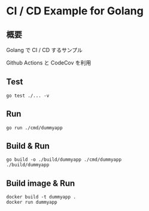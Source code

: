 # CI / CD Example for Golang

## 概要

Golang で CI / CD するサンプル

Github Actions と CodeCov を利用

## Test

```
go test ./... -v 
```

## Run

```
go run ./cmd/dummyapp
```

## Build & Run

```
go build -o ./build/dummyapp ./cmd/dummyapp
./build/dummyapp
```

## Build image & Run

```
docker build -t dummyapp .
docker run dummyapp
```
